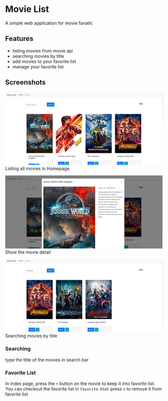 # Movie List
A simple web application for movie fanatic

## Features
- listing movies from movie api
- searching movies by title
- add movies to your favorite list
- manage your favorite list

## Screenshots
![Screenshot](img/screenshot.jpg)
Listing all movies in Homepage

![Screenshot-show-the-movie-detail](img/screenshot-show-more.jpg)
Show the movie detail

![Screenshot-searching](img/screenshot-searching.jpg)
Searching movies by title

### Searching
type the title of the movies in search bar
### Favorite List
In index page, press the `+` button on the movie to keep it into favorite list.
You can checkout the favorite list in `favorite.html`
press `x` to remove it from favorite list
